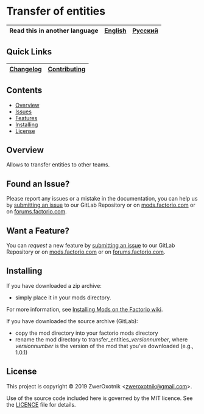# Transfer of entities

Read this in another language | [English](/README.md) | [Русский](/docs/ru/README.md)
|---|---|---|

## Quick Links

[Changelog](CHANGELOG.md) | [Contributing](CONTRIBUTING.md)
|---|---|

## Contents

* [Overview](#overview)
* [Issues](#issue)
* [Features](#feature)
* [Installing](#installing)
* [License](#license)

## Overview

Allows to transfer entities to other teams.

## <a name="issue"></a> Found an Issue?

Please report any issues or a mistake in the documentation, you can help us by [submitting an issue][issues] to our GitLab Repository or on [mods.factorio.com][mod portal] or on [forums.factorio.com][homepage].

## <a name="feature"></a> Want a Feature?

You can *request* a new feature by [submitting an issue][issues] to our GitLab Repository or on [mods.factorio.com][mod portal] or on [forums.factorio.com][homepage].

## Installing

If you have downloaded a zip archive:

* simply place it in your mods directory.

For more information, see [Installing Mods on the Factorio wiki](https://wiki.factorio.com/index.php?title=Installing_Mods).

If you have downloaded the source archive (GitLab):

* copy the mod directory into your factorio mods directory
* rename the mod directory to transfer_entities_*versionnumber*, where *versionnumber* is the version of the mod that you've downloaded (e.g., 1.0.1)

## License

This project is copyright © 2019 ZwerOxotnik \<zweroxotnik@gmail.com\>.

Use of the source code included here is governed by the MIT licence. See the [LICENCE](/LICENCE) file for details.

[issues]: https://gitlab.com/ZwerOxotnik/transfer_entities/issues
[mod portal]: https://mods.factorio.com/mod/transfer_entities/discussion
[homepage]: https://forums.factorio.com/viewtopic.php?f=190&t=67245
[Factorio]: https://factorio.com/
